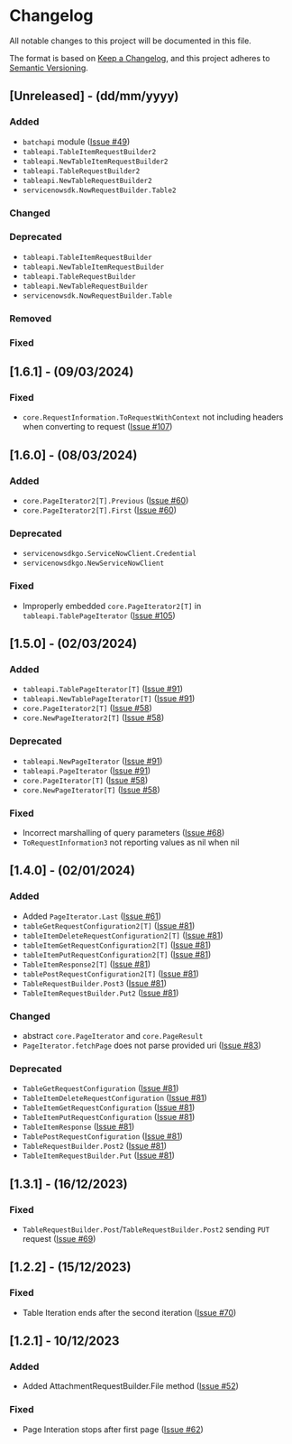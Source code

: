 # Changelog

All notable changes to this project will be documented in this file.

The format is based on [Keep a Changelog](https://keepachangelog.com/en/1.0.0/), and this project adheres to [Semantic Versioning](https://semver.org/spec/v2.0.0.html).

## [Unreleased] - (dd/mm/yyyy)

### Added

- `batchapi` module ([Issue #49](https://github.com/hdisysteme/servicenow-sdk-go/issues/49))
- `tableapi.TableItemRequestBuilder2`
- `tableapi.NewTableItemRequestBuilder2`
- `tableapi.TableRequestBuilder2`
- `tableapi.NewTableRequestBuilder2`
- `servicenowsdk.NowRequestBuilder.Table2`

### Changed

### Deprecated

- `tableapi.TableItemRequestBuilder`
- `tableapi.NewTableItemRequestBuilder`
- `tableapi.TableRequestBuilder`
- `tableapi.NewTableRequestBuilder`
- `servicenowsdk.NowRequestBuilder.Table`

### Removed

### Fixed

## [1.6.1] - (09/03/2024)

### Fixed

- `core.RequestInformation.ToRequestWithContext` not including headers when converting to request ([Issue #107](https://github.com/hdisysteme/servicenow-sdk-go/issues/107))

## [1.6.0] - (08/03/2024)

### Added

- `core.PageIterator2[T].Previous` ([Issue #60](https://github.com/hdisysteme/servicenow-sdk-go/issues/60))
- `core.PageIterator2[T].First` ([Issue #60](https://github.com/hdisysteme/servicenow-sdk-go/issues/60))

### Deprecated

- `servicenowsdkgo.ServiceNowClient.Credential`
- `servicenowsdkgo.NewServiceNowClient`

### Fixed

- Improperly embedded `core.PageIterator2[T]` in `tableapi.TablePageIterator` ([Issue #105](https://github.com/hdisysteme/servicenow-sdk-go/issues/105))

## [1.5.0] - (02/03/2024)

### Added

- `tableapi.TablePageIterator[T]` ([Issue #91](https://github.com/hdisysteme/servicenow-sdk-go/issues/91))
- `tableapi.NewTablePageIterator[T]` ([Issue #91](https://github.com/hdisysteme/servicenow-sdk-go/issues/91))
- `core.PageIterator2[T]` ([Issue #58](https://github.com/hdisysteme/servicenow-sdk-go/issues/58))
- `core.NewPageIterator2[T]` ([Issue #58](https://github.com/hdisysteme/servicenow-sdk-go/issues/58))

### Deprecated

- `tableapi.NewPageIterator` ([Issue #91](https://github.com/hdisysteme/servicenow-sdk-go/issues/91))
- `tableapi.PageIterator` ([Issue #91](https://github.com/hdisysteme/servicenow-sdk-go/issues/91))
- `core.PageIterator[T]` ([Issue #58](https://github.com/hdisysteme/servicenow-sdk-go/issues/58))
- `core.NewPageIterator[T]` ([Issue #58](https://github.com/hdisysteme/servicenow-sdk-go/issues/58))

### Fixed

- Incorrect marshalling of query parameters ([Issue #68](https://github.com/hdisysteme/servicenow-sdk-go/issues/91))
- `ToRequestInformation3` not reporting values as nil when nil

## [1.4.0] - (02/01/2024)

### Added

- Added `PageIterator.Last` ([Issue #61](https://github.com/hdisysteme/servicenow-sdk-go/issues/61))
- `tableGetRequestConfiguration2[T]` ([Issue #81](https://github.com/hdisysteme/servicenow-sdk-go/issues/81))
- `tableItemDeleteRequestConfiguration2[T]` ([Issue #81](https://github.com/hdisysteme/servicenow-sdk-go/issues/81))
- `tableItemGetRequestConfiguration2[T]` ([Issue #81](https://github.com/hdisysteme/servicenow-sdk-go/issues/81))
- `tableItemPutRequestConfiguration2[T]` ([Issue #81](https://github.com/hdisysteme/servicenow-sdk-go/issues/81))
- `TableItemResponse2[T]` ([Issue #81](https://github.com/hdisysteme/servicenow-sdk-go/issues/81))
- `tablePostRequestConfiguration2[T]` ([Issue #81](https://github.com/hdisysteme/servicenow-sdk-go/issues/81))
- `TableRequestBuilder.Post3` ([Issue #81](https://github.com/hdisysteme/servicenow-sdk-go/issues/81))
- `TableItemRequestBuilder.Put2` ([Issue #81](https://github.com/hdisysteme/servicenow-sdk-go/issues/81))

### Changed

- abstract `core.PageIterator` and `core.PageResult`
- `PageIterator.fetchPage` does not parse provided uri ([Issue #83](https://github.com/hdisysteme/servicenow-sdk-go/issues/83))

### Deprecated

- `TableGetRequestConfiguration` ([Issue #81](https://github.com/hdisysteme/servicenow-sdk-go/issues/81))
- `TableItemDeleteRequestConfiguration` ([Issue #81](https://github.com/hdisysteme/servicenow-sdk-go/issues/81))
- `TableItemGetRequestConfiguration` ([Issue #81](https://github.com/hdisysteme/servicenow-sdk-go/issues/81))
- `TableItemPutRequestConfiguration` ([Issue #81](https://github.com/hdisysteme/servicenow-sdk-go/issues/81))
- `TableItemResponse` ([Issue #81](https://github.com/hdisysteme/servicenow-sdk-go/issues/81))
- `TablePostRequestConfiguration` ([Issue #81](https://github.com/hdisysteme/servicenow-sdk-go/issues/81))
- `TableRequestBuilder.Post2` ([Issue #81](https://github.com/hdisysteme/servicenow-sdk-go/issues/81))
- `TableItemRequestBuilder.Put` ([Issue #81](https://github.com/hdisysteme/servicenow-sdk-go/issues/81))

## [1.3.1] - (16/12/2023)

### Fixed

- `TableRequestBuilder.Post`/`TableRequestBuilder.Post2` sending `PUT` request ([Issue #69](https://github.com/hdisysteme/servicenow-sdk-go/issues/69))

## [1.2.2] - (15/12/2023)

### Fixed

- Table Iteration ends after the second iteration ([Issue #70](https://github.com/hdisysteme/servicenow-sdk-go/issues/70))

## [1.2.1] - 10/12/2023

### Added

- Added AttachmentRequestBuilder.File method ([Issue #52](https://github.com/hdisysteme/servicenow-sdk-go/pull/52))

### Fixed

- Page Interation stops after first page ([Issue #62](https://github.com/hdisysteme/servicenow-sdk-go/pull/62))
